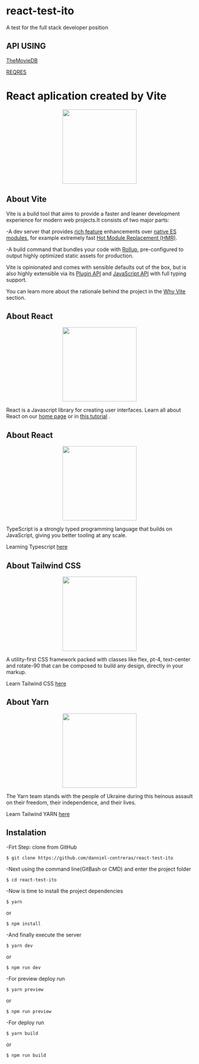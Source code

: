 # react-test-ito
A test for the full stack developer position

## API USING
[TheMovieDB](https://www.themoviedb.org)

[REQRES](https://reqres.in/)

# React aplication created by Vite
<p align="center"><img src="https://vitejs.dev/logo.svg" width="200"></p>

## About Vite

Vite is a build tool that aims to provide a faster and leaner development experience for modern web projects.It consists of two major parts:

-A dev server that provides [rich feature](https://vitejs.dev/guide/features.html) enhancements over [native ES modules](https://developer.mozilla.org/en-US/docs/Web/JavaScript/Guide/Modules), for example extremely fast [Hot Module Replacement (HMR)](https://vitejs.dev/guide/features.html#hot-module-replacement).

-A build command that bundles your code with [Rollup](https://rollupjs.org/), pre-configured to output highly optimized static assets for production.

Vite is opinionated and comes with sensible defaults out of the box, but is also highly extensible via its [Plugin API](https://vitejs.dev/guide/api-plugin.html) and [JavaScript API](https://vitejs.dev/guide/api-javascript.html) with full typing support.

You can learn more about the rationale behind the project in the [Why Vite](https://vitejs.dev/guide/why.html) section.

## About React
<p align="center"><img src="https://upload.wikimedia.org/wikipedia/commons/thumb/a/a7/React-icon.svg/2300px-React-icon.svg.png" width="200"></p>

React is a Javascript library for creating user interfaces. Learn all about React on our [home page](https://es.reactjs.org/) or in [this tutorial](https://es.reactjs.org/tutorial/tutorial.html) .

## About React
<p align="center"><img src="https://upload.wikimedia.org/wikipedia/commons/thumb/4/4c/Typescript_logo_2020.svg/640px-Typescript_logo_2020.svg.png" width="200"></p>

TypeScript is a strongly typed programming language that builds on JavaScript, giving you better tooling at any scale.

Learning Typescript [here](https://www.typescriptlang.org/)

## About Tailwind CSS
<p align="center"><img src="https://tailwindcss.com/_next/static/media/social-square.b622e290e82093c36cca57092ffe494f.jpg" width="200"></p>

A utility-first CSS framework packed with classes like flex, pt-4, text-center and rotate-90 that can be composed to build any design, directly in your markup.

Learn Tailwind CSS [here](https://tailwindcss.com/)

## About Yarn
<p align="center"><img src="https://classic.yarnpkg.com/assets/og_image.png" width="200"></p>

The Yarn team stands with the people of Ukraine during this heinous assault on their freedom, their independence, and their lives.

Learn Tailwind YARN [here](https://yarnpkg.com/)

## Instalation 

-Firt Step: clone from GitHub
```
$ git clone https://github.com/danniel-contreras/react-test-ito
```
-Next using the command line(GitBash or CMD) and enter the project folder
```
$ cd react-test-ito
```
-Now is time to install the project dependencies 
```
$ yarn
```
or
```
$ npm install
```
-And finally execute the server
```
$ yarn dev
```
or
```
$ npm run dev
```
-For preview deploy run 
```
$ yarn preview
```
or
```
$ npm run preview
```
-For deploy run 
```
$ yarn build
```
or
```
$ npm run build
```
